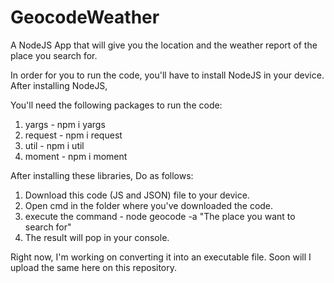# GeocodeWeather
A NodeJS App that will give you the location and the weather report of the place you search for.

In order for you to run the code, you'll have to install NodeJS in your device.
After installing NodeJS,

You'll need the following packages to run the code:
1. yargs - npm i yargs 
2. request - npm i request 
3. util - npm i util 
4. moment - npm i moment 

After installing these libraries, Do as follows:

1. Download this code (JS and JSON) file to your device.
2. Open cmd in the folder where you've downloaded the code.
3. execute the command - node geocode -a "The place you want to search for"
4. The result will pop in your console.

Right now, I'm working on converting it into an executable file.
Soon will I upload the same here on this repository.
